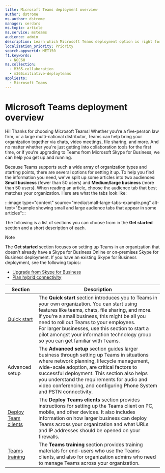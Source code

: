 ```yaml
---
title: Microsoft Teams deployment overview
author: dstrome
ms.author: dstrome
manager: serdars
ms.topic: article
ms.service: msteams
audience: admin
description: Learn which Microsoft Teams deployment option is right for you.
localization_priority: Priority
search.appverid: MET150
f1.keywords:
  - NOCSH
ms.collection: 
  - M365-collaboration
  - m365initiative-deployteams
appliesto: 
  - Microsoft Teams
---
```


# Microsoft Teams deployment overview

Hi! Thanks for choosing Microsoft Teams! Whether you're a five-person law firm, or a large multi-national distributor, Teams can help bring your organization together via chats, video meetings, file sharing, and more. And no matter whether you're just getting into collaboration tools for the first time, or if you're upgrading to Teams from Microsoft Skype for Business, we can help you get up and running.

Because Teams supports such a wide array of organization types and starting points, there are several options for setting it up. To help you find the information you need, we've split up some articles into two audiences: **Small business** (fewer than 50 users) and **Medium/large business** (more than 50 users). When reading an article, choose the audience tab that best matches your organization. Here are what the tabs look like:

:::image type="content" source="media/small-large-tabs-example.png" alt-text="Example showing small and large audience tabs that appear in some articles":::

The following is a list of sections you can choose from in the **Get started** section and a short description of each. 

> [!NOTE]
> The **Get started** section focuses on setting up Teams in an organization that doesn't already have a Skype for Business Online or on-premises Skype for Business deployment. If you have an existing Skype for Business deployment, see the following topics:
>
> - [Upgrade from Skype for Business](upgrade-start-here.md)
> - [Plan hybrid connectivity](../Skype/SfbHybrid/hybrid/plan-hybrid-connectivity.md)

|Section  |Description  |
|---------|---------|
|[Quick start](get-started-with-teams-quick-start.md)     | The **Quick start** section introduces you to Teams in your own organization. You can start using features like teams, chats, file sharing, and more. <br>If you're a small business, this might be all you need to roll out Teams to your employees. <br>For larger businesses, use this section to start a pilot amongst your information technology group so you can get familiar with Teams.        |
|Advanced setup     | The **Advanced setup** section guides larger business through setting up Teams in situations where network planning, lifecycle management, wide-scale adoption, are critical factors to successful deployment. This section also helps you understand the requirements for audio and video conferencing, and configuring Phone System and PSTN connectivity.         |
|[Deploy Team clients](get-clients.md)     | The **Deploy Teams clients** section provides instructions for setting up the Teams client on PC, mobile, and other devices. It also includes information on how larger business can deploy Teams across your organization and what URLs and IP addresses should be opened on your firewalls.       |
|[Teams training](training-microsoft-teams-landing-page.md)     | The **Teams training** section provides training materials for end-users who use the Teams clients, and also for organization admins who need to manage Teams across your organization.        |

